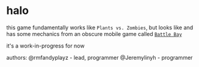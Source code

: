 # halo
this game fundamentally works like `Plants vs. Zombies`, but looks like and has some mechanics from an obscure mobile game called [`Battle Bay`](https://apps.apple.com/us/app/battle-bay/id1046450453)

it's a work-in-progress for now

authors:
@rmfandyplayz - lead, programmer
@Jeremylinyh - programmer
